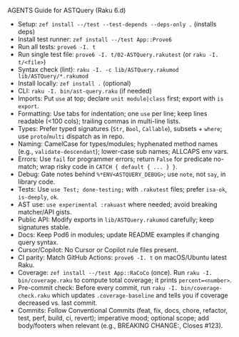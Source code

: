 AGENTS Guide for ASTQuery (Raku 6.d)
- Setup: `zef install --/test --test-depends --deps-only .` (installs deps)
- Install test runner: `zef install --/test App::Prove6`
- Run all tests: `prove6 -I. t`
- Run single test file: `prove6 -I. t/02-ASTQuery.rakutest` (or `raku -I. t/<file>`)
- Syntax check (lint): `raku -I. -c lib/ASTQuery.rakumod lib/ASTQuery/*.rakumod`
- Install locally: `zef install .` (optional)
- CLI: `raku -I. bin/ast-query.raku` (if needed)
- Imports: Put `use` at top; declare `unit module|class` first; export with `is export`.
- Formatting: Use tabs for indentation; one `use` per line; keep lines readable (<100 cols); trailing commas in multi-line lists.
- Types: Prefer typed signatures (`Str`, `Bool`, `Callable`), subsets + `where`; use `proto`/`multi` dispatch as in repo.
- Naming: CamelCase for types/modules; hyphenated method names (e.g., `validate-descendant`); lower-case sub names; ALLCAPS env vars.
- Errors: Use `fail` for programmer errors; return `False` for predicate no-match; wrap risky code in `CATCH { default { ... } }`.
- Debug: Gate notes behind `%*ENV<ASTQUERY_DEBUG>`; use `note`, not `say`, in library code.
- Tests: Use `use Test; done-testing;` with `.rakutest` files; prefer `isa-ok`, `is-deeply`, `ok`.
- AST use: `use experimental :rakuast` where needed; avoid breaking matcher/API gists.
- Public API: Modify exports in `lib/ASTQuery.rakumod` carefully; keep signatures stable.
- Docs: Keep Pod6 in modules; update README examples if changing query syntax.
- Cursor/Copilot: No Cursor or Copilot rule files present.
- CI parity: Match GitHub Actions: `prove6 -I. t` on macOS/Ubuntu latest Raku.
- Coverage: `zef install --/test App::RaCoCo` (once). Run `raku -I. bin/coverage.raku` to compute total coverage; it prints `percent=<number>`.
- Pre-commit check: Before every commit, run `raku -I. bin/coverage-check.raku` which updates `.coverage-baseline` and tells you if coverage decreased vs. last commit.
- Commits: Follow Conventional Commits (feat, fix, docs, chore, refactor, test, perf, build, ci, revert); imperative mood; optional scope; add body/footers when relevant (e.g., BREAKING CHANGE:, Closes #123).
